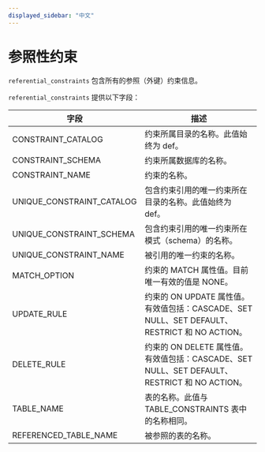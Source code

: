 ```yaml
---
displayed_sidebar: "中文"
---
```


# 参照性约束

`referential_constraints` 包含所有的参照（外键）约束信息。

`referential_constraints` 提供以下字段：

| 字段                      | 描述                                                         |
| ------------------------- | ------------------------------------------------------------ |
| CONSTRAINT_CATALOG        | 约束所属目录的名称。此值始终为 def。                         |
| CONSTRAINT_SCHEMA         | 约束所属数据库的名称。                                       |
| CONSTRAINT_NAME           | 约束的名称。                                                 |
| UNIQUE_CONSTRAINT_CATALOG | 包含约束引用的唯一约束所在目录的名称。此值始终为 def。       |
| UNIQUE_CONSTRAINT_SCHEMA  | 包含约束引用的唯一约束所在模式（schema）的名称。             |
| UNIQUE_CONSTRAINT_NAME    | 被引用的唯一约束的名称。                                     |
| MATCH_OPTION              | 约束的 MATCH 属性值。目前唯一有效的值是 NONE。               |
| UPDATE_RULE               | 约束的 ON UPDATE 属性值。有效值包括：CASCADE、SET NULL、SET DEFAULT、RESTRICT 和 NO ACTION。 |
| DELETE_RULE               | 约束的 ON DELETE 属性值。有效值包括：CASCADE、SET NULL、SET DEFAULT、RESTRICT 和 NO ACTION。 |
| TABLE_NAME                | 表的名称。此值与 TABLE_CONSTRAINTS 表中的名称相同。          |
| REFERENCED_TABLE_NAME     | 被参照的表的名称。                                           |